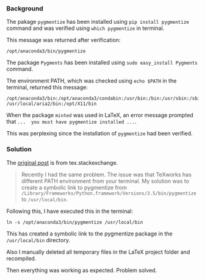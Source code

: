 ### Background

The pakage `pygmentize` has been installed using `pip install pygmentize` command and was verified using `which pygmentize` in terminal.

This message was returned after verification: 
```shell
/opt/anaconda3/bin/pygmentize 
```

The package `Pygments` has been installed using `sudo easy_install Pygments` command.

The environment PATH, which was checked using `echo $PATH` in the terminal, returned this message:
```shell
/opt/anaconda3/bin:/opt/anaconda3/condabin:/usr/bin:/bin:/usr/sbin:/sbin:/usr/local/bin:/Library/TeX/texbin:
/usr/local/aria2/bin:/opt/X11/bin
```

When the package `minted` was used in LaTeX, an error message prompted that `...  you must have pygmentize installed ...`.

This was perplexing since the installation of `pygmentize` had been verified.

### Solution

The [original post](https://tex.stackexchange.com/questions/159620/cannot-get-pygmentize-to-work-correctly-on-mac) is from tex.stackexchange.

> Recently I had the same problem. The issue was that TeXworks has different PATH environment from your terminal. My solution was to create a symbolic link to pygmentize from `/Library/Frameworks/Python.framework/Versions/3.5/bin/pygmentize` to `/usr/local/bin`.

Following this, I have executed this in the terminal:
```shell
ln -s /opt/anaconda3/bin/pygmentize /usr/local/bin
```
This has created a symbolic link to the pygmentize package in the `/usr/local/bin` directory.

Also I manually deleted all temporary files in the LaTeX project folder and recompiled. 

Then everything was working as expected. Problem solved.
